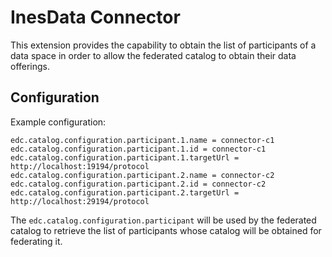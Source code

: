 # InesData Connector

This extension provides the capability to obtain the list of participants of a data space in order to allow the federated catalog to obtain their data offerings.

## Configuration

Example configuration:

```properties
edc.catalog.configuration.participant.1.name = connector-c1
edc.catalog.configuration.participant.1.id = connector-c1
edc.catalog.configuration.participant.1.targetUrl = http://localhost:19194/protocol
edc.catalog.configuration.participant.2.name = connector-c2
edc.catalog.configuration.participant.2.id = connector-c2
edc.catalog.configuration.participant.2.targetUrl = http://localhost:29194/protocol
```

The `edc.catalog.configuration.participant` will be used by the federated catalog to retrieve the list of participants whose catalog will be obtained for federating it.